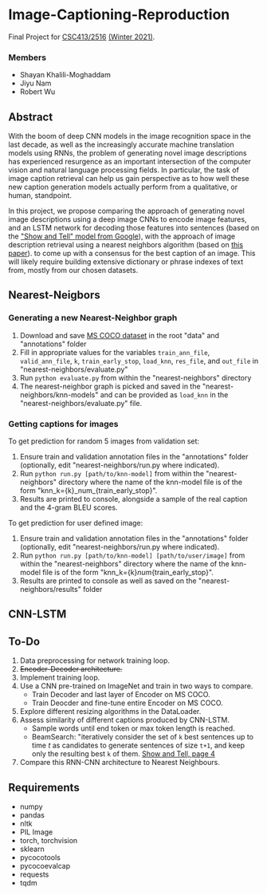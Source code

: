 # Image-Captioning-Reproduction

Final Project for [CSC413/2516](https://fas.calendar.utoronto.ca/course/csc413h1) [(Winter 2021)](https://csc413-uoft.github.io/2021/).

### Members

- Shayan Khalili-Moghaddam
- Jiyu Nam
- Robert Wu

## Abstract

With the boom of deep CNN models in the image recognition space in the last decade, as well as the increasingly accurate machine translation models using RNNs, the problem of generating novel image descriptions has experienced resurgence as an important intersection of the computer vision and natural language processing fields. In particular, the task of image caption retrieval can help us gain perspective as to how well these new caption generation models actually perform from a qualitative, or human, standpoint.

In this project, we propose comparing the approach of generating novel image descriptions using a deep image CNNs to encode image features, and an LSTM network for decoding those features into sentences (based on the ["Show and Tell" model from Google](https://arxiv.org/pdf/1411.4555.pdf)), with the approach of image description retrieval using a nearest neighbors algorithm (based on [this paper](https://arxiv.org/pdf/1505.04467.pdf)). to come up with a consensus for the best caption of an image. This will likely require building extensive dictionary or phrase indexes of text from, mostly from our chosen datasets.

## Nearest-Neigbors

### Generating a new Nearest-Neighbor graph

1. Download and save [MS COCO dataset](https://cocodataset.org/#download) in the root "data" and "annotations" folder
2. Fill in appropriate values for the variables `train_ann_file`, `valid_ann_file`, `k`, `train_early_stop`, `load_knn`, `res_file`, and `out_file` in "nearest-neighbors/evaluate.py" 
3. Run ```python evaluate.py``` from within the "nearest-neighbors" directory
4. The nearest-neighbor graph is picked and saved in the "nearest-neighbors/knn-models" and can be provided as `load_knn` in the "nearest-neighbors/evaluate.py" file. 

### Getting captions for images

To get prediction for random 5 images from validation set:

1. Ensure train and validation annotation files in the "annotations" folder (optionally, edit "nearest-neighbors/run.py where indicated).
2. Run ```python run.py [path/to/knn-model]``` from within the "nearest-neighbors" directory where the name of the knn-model file is of the form "knn_k={k}\_num_{train_early_stop}".
3. Results are printed to console, alongside a sample of the real caption and the 4-gram BLEU scores.

To get prediction for user defined image:
1. Ensure train and validation annotation files in the "annotations" folder (optionally, edit "nearest-neighbors/run.py where indicated).
2. Run ```python run.py [path/to/knn-model] [path/to/user/image]``` from within the "nearest-neighbors" directory where the name of the knn-model file is of the form "knn_k={k}_num_{train_early_stop}".
3. Results are printed to console as well as saved on the "nearest-neighbors/results" folder

## CNN-LSTM

## To-Do

1. Data preprocessing for network training loop.
2. ~~Encoder-Decoder architecture.~~
3. Implement training loop.
4. Use a CNN pre-trained on ImageNet and train in two ways to compare.
   - Train Decoder and last layer of Encoder on MS COCO.
   - Train Deocder and fine-tune entire Encoder on MS COCO.
5. Explore different resizing algorithms in the DataLoader.
6. Assess similarity of different captions produced by CNN-LSTM.
   - Sample words until end token or max token length is reached.
   - BeamSearch: "iteratively consider the set of `k` best sentences up to time $t$ as candidates to generate sentences of size `t+1`, and keep only the resulting best `k` of them. [Show and Tell, page 4](https://arxiv.org/pdf/1411.4555.pdf)
7. Compare this RNN-CNN architecture to Nearest Neighbours.

## Requirements
- numpy
- pandas
- nltk
- PIL Image
- torch, torchvision
- sklearn
- pycocotools
- pycocoevalcap
- requests
- tqdm

